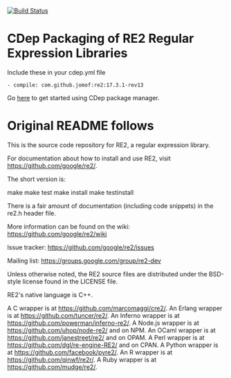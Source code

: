 [![Build Status](https://travis-ci.org/jomof/re2.svg?branch=master)](https://travis-ci.org/jomof/re2)

# CDep Packaging of RE2 Regular Expression Libraries
Include these in your cdep.yml file
```
- compile: com.github.jomof:re2:17.3.1-rev13
```
Go [here](https://github.com/google/cdep) to get started using CDep package manager.

# Original README follows
This is the source code repository for RE2, a regular expression library.

For documentation about how to install and use RE2,
visit https://github.com/google/re2/.

The short version is:

make
make test
make install
make testinstall

There is a fair amount of documentation (including code snippets) in
the re2.h header file.

More information can be found on the wiki:
https://github.com/google/re2/wiki

Issue tracker:
https://github.com/google/re2/issues

Mailing list:
https://groups.google.com/group/re2-dev

Unless otherwise noted, the RE2 source files are distributed
under the BSD-style license found in the LICENSE file.

RE2's native language is C++.

A C wrapper is at https://github.com/marcomaggi/cre2/.
An Erlang wrapper is at https://github.com/tuncer/re2/.
An Inferno wrapper is at https://github.com/powerman/inferno-re2/.
A Node.js wrapper is at https://github.com/uhop/node-re2/ and on NPM.
An OCaml wrapper is at https://github.com/janestreet/re2/ and on OPAM.
A Perl wrapper is at https://github.com/dgl/re-engine-RE2/ and on CPAN.
A Python wrapper is at https://github.com/facebook/pyre2/.
An R wrapper is at https://github.com/qinwf/re2r/.
A Ruby wrapper is at https://github.com/mudge/re2/.
